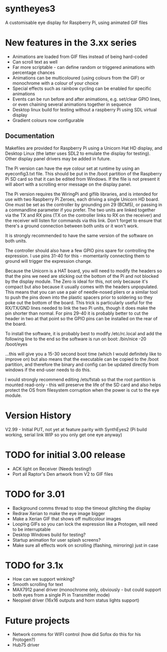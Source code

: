 # syntheyes3
A customisable eye display for Raspberry Pi, using animated GIF files

# New features in the 3.xx series
* Animations are loaded from GIF files instead of being hard-coded
* Can scroll text as well
* Far more scriptable - can define random or triggered animations with percentage chances
* Animations can be multicoloured (using colours from the GIF) or monochrome with a colour of your choice
* Special effects such as rainbow cycling can be enabled for specific animations
* Events can be run before and after animations, e.g. set/clear GPIO lines, or even chaining several animations together in sequence
* Desktop linux build for testing without a raspberry Pi using SDL virtual display
* Gradient colours now configurable

## Documentation

Makefiles are provided for Raspberry Pi using a Unicorn Hat HD display, and Desktop Linux (the latter uses SDL2 to emulate the display for testing).
Other display panel drivers may be added in future.

The Pi version can have the eye colour set at runtime by using an eyeconfig3.txt file.
This should be put in the /boot partition of the Raspberry Pi SD card so that it can be edited from Windows.
If the file is not present it will abort with a scrolling error message on the display panel.

The Pi version requires the WiringPi and giflib libraries, and is intended for use with two Raspberry Pi Zeroes, each driving a single Unicorn HD board.
One must be set as the controller by grounding pin 29 (BCM5), or passing in a commandline parameter if you prefer.
The two units are linked together via the TX and RX pins (TX on the controller links to RX on the receiver) and the receiver will listen
for commands via this link.  Don't forget to ensure that there's a ground connection between both units or it won't work.

It is strongly recommended to have the same version of the software on both units.

The controller should also have a few GPIO pins spare for controlling the expression.  I use pins 31-40 for this - momentarily connecting
them to ground will trigger the expression change.

Because the Unicorn is a HAT board, you will need to modify the headers so that the pins we need are sticking out the bottom of the Pi and
not blocked by the display module.
The Zero is ideal for this, not only because it's compact but also because it usually comes with the headers unpopulated.  This means that
you can use a pair of needle-nosed pliers or a similar tool to push the pins down into the plastic spacers prior to soldering so they poke
out the bottom of the board.  This trick is particularly useful for the RX/TX/GND lines needed to link the two Pi units, though it does
make the pin shorter than normal.
For pins 29-40 it is probably better to cut the header in two at that point so the GPIO pins can be installed on the rear of the board.

To install the software, it is probably best to modify /etc/rc.local and add the following line to the end so the software is run on boot:
/bin/nice -20 /boot/eyes

...this will give you a 15-30 second boot time (which I would definitely like to improve on) but also means that the executable can be
copied to the /boot partition, and therefore the binary and config can be updated directly from windows if the end-user needs to do this.

I would strongly recommend editing /ets/fstab so that the root partition is mounted read-only - this will preserve the life of the SD card
and also helps protect the OS from filesystem corruption when the power is cut to the eye module.

# Version History

V2.99 - Initial PUT, not yet at feature parity with SynthEyes2 (Pi build working, serial link WIP so you only get one eye anyway)

# TODO for initial 3.00 release
* ACK light on Receiver (Needs testing!)
* Port all Raptor's Den artwork from V2 to GIF files

# TODO for 3.01
* Background comms thread to stop the timeout glitching the display
* Redraw Xerian to make the eye image bigger
* Make a Xerian GIF that shows off multicolour images
* Looping GIFs so you can lock the expression like a Protogen, will need to be interruptable
* Desktop Windows build for testing?
* Startup animation for user splash screens?
* Make sure all effects work on scrolling (flashing, mirroring) just in case

# TODO for 3.1x
* How can we support winking?
* Smooth scrolling for text
* MAX7912 panel driver (monochrome only, obviously - but could support both eyes from a single Pi in Transmitter mode)
* Neopixel driver (16x16 outputs and horn status lights support)

# Future projects
* Network comms for WIFI control (how did Sofox do this for his Protogen?)
* Hub75 driver
